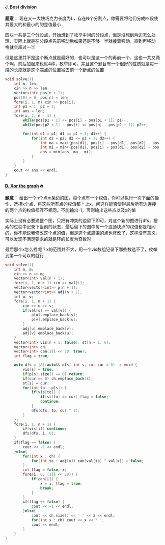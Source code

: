 #### [J. Best division](https://codeforces.com/gym/102409/problem/J)

**题意：** 现在又一大块巧克力长度为L，存在N个分割点，你需要将他们分成四段使其最大的和最小的的差值最小

四块一共是三个分段点，开始想到了枚举中间的分段点，但是没想到两边怎么处理，实际上就是在分段点先前移动后如果还是不够一半就接着移动，直到再移动一格就会超过一半

但是这里并不是这个断点就是最好的，也可以是这一个的再前一个，这也一共又两个啊，前后加起来也就4种，枚举即可，并且这个题目有一个很好的性质就是每一段的长度就是这个端点的位置减去前一个断点的位置

```cpp
void solve(){
    int n, len;
    cin >> n >> len;
    vector<int> pos(n + 1);
    pos[0] = 0, pos[n] = len;
    fore(i, 1, n) cin >> pos[i];
    int p1 = 1, p2 = 3;
    int ans = len;
    fore(i, 2, n - 1) {
        while(pos[p1 + 1] <= pos[i] - pos[p1 + 1]) p1++;
        while(pos[p2 + 1] - pos[i] <= pos[n] - pos[p2 + 1]) p2++;

        for(int d1 = p1; d1 <= p1 + 1; d1++) {
            for(int d2 = p2; d2 <= p2 + 1; d2++) {
                int ma = max({pos[d1], pos[i] - pos[d1], pos[d2] - pos[i], pos[n] - pos[d2]});
                int mi = min({pos[d1], pos[i] - pos[d1], pos[d2] - pos[i], pos[n] - pos[d2]});
                ans = min(ans, ma - mi);
            }
        }
    }
    cout << ans << endl;
}
```

#### [D. Xor the graph](https://codeforces.com/gym/102419/problem/D) 🔥

**题意：** 给出一个n个点m条边的图，每个点有一个权值，你可以执行一次下面的操作，选择k个点，将这些所有点的权值都 ^ 上x，问这样能否使得最后所有边连接的两个点的权值都互不相同，不能输出-1，否则输出这些点以及x的值

实际上没有必要建整个图，只把有冲突的边留下即可，对这个新的图进行dfs，搜索的过程中记录下当前的状态，最后留下的图中每一个连通块点的权值都是相同的，你不能说我修改这个点的值，但是这个点周围的点也修改了，这样没有意义。可以发现不满足要求的就是环的长度为奇数时

最后那个x怎么找呢？x的范围并不大，用一个vis数组记录下哪些数选不了，枚举到第一个可以的就行

```cpp
void solve(){
    int n, m;
    cin >> n >> m;
    vector<int> val(n + 1);
    fore(i, 1, n + 1) cin >> val[i];
    vector<vector<int>> p(n + 1);
    vector<vector<int>> adj(n + 1);
    int u, v;
    fore(i, 1, m + 1) {
        cin >> u >> v;
        if(val[u] == val[v]) {
            p[u].emplace_back(v);
            p[v].emplace_back(u);
        }
        adj[u].emplace_back(v);
        adj[v].emplace_back(u);
    }
    vector<int> vis(n + 1, false), st(n + 1, 0);
    vector<int> ch;
    vector<int> can(1ll << 20, true);
    int flag = true;

    auto dfs = [&](auto&& dfs, int s, int cur = 0) -> void {
        vis[s] = true;
        if(p[s].size() == 0) return; 
        if(cur == 0) ch.emplace_back(s);
        st[s] = cur;
        for(int to : p[s]) {
            if(vis[to]) {
                if(st[to] == cur) flag = false;
                continue;
            }   
            dfs(dfs, to, cur ^ 1);
        }
    };
    fore(i, 1, n + 1) {
        if(vis[i]) continue;
        dfs(dfs, i, 0);
    }
    if(flag == false) {
        cout << -1 << endl;
    }else{
        for(int x : ch) {
            for(int to : adj[x]) can[val[to] ^ val[x]] = false;
        }
        int flag = false, x;
        fore(i, 0, (1ll << 20)) {
            if(can[i]) {
                x = i, flag = true;
                break;
            }
        }
        if(flag == false) {
            cout << -1 << endl;
        }else{
            cout << ch.size() << ' ' << x << endl;
            for(int x : ch) cout << x << ' ';
            cout << endl;
        }
    }
}
```
